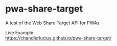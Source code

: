 # pwa-share-target
A test of the Web Share Target API for PWAs

Live Example:  
https://chandlerlucius.github.io/pwa-share-target/
